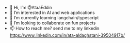 - 👋 Hi, I’m @AtaaEddin
- 👀 I’m interested in AI and web applications
- 🌱 I’m currently learning langchain/typescript
- 💞️ I’m looking to collaborate on fun projects
- 📫 How to reach me? send me to my linkedin https://www.linkedin.com/in/ata-aldaghstani-39504917b/

<!---
AtaaEddin/AtaaEddin is a ✨ special ✨ repository because its `README.md` (this file) appears on your GitHub profile.
You can click the Preview link to take a look at your changes.
--->
